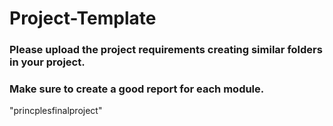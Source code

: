 # Project-Template
### Please upload the project requirements creating similar folders in your project.
### Make sure to create a good report for each module.
"princplesfinalproject" 
